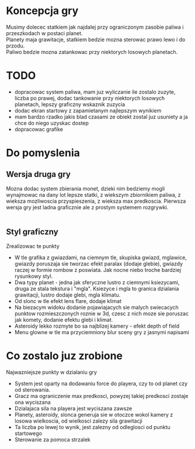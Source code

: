 # Koncepcja gry
Musimy dolecec statkiem jak najdalej przy ograniczonym zasobie paliwa i przeszkodach w postaci planet.<br>
Planety maja grawitacje, statkiem bedzie mozna sterowac prawo lewo i do przodu. <br>
Paliwo bedzie mozna zatankowac przy niektorych losowych planetach. <br>

# TODO
- dopracowac system paliwa, mam juz wyliczanie ile zostalo zuzyte, liczba po prawej, dodac tankowanie przy niektorych losowych planetach, lepszy graficzny wskaznik zuzycia
- dodac ekran startowy z zapamietanym najlepszym wynikiem
- mam bardzo rzadko jakis blad czasami ze obiekt zostal juz usuniety a ja chce do niego uzyskac dostep
- dopracowac grafike

# Do pomyslenia
## Wersja druga gry
Mozna dodac system zbierania monet, dzieki nim bedziemy mogli wynajmowac na dany lot lepsze statki, z wiekszym zbiornikiem paliwa, z wieksza mozliwoscia przyspieszenia, z wieksza max predkoscia. Pierwsza wersja gry jest ladna graficznie ale z prostym systemem rozgrywki. <br><br>

## Styl graficzny
Zrealizowac te punkty
- W tle grafika z gwiazdami, na ciemnym tle, skupiska gwiazd, mglawice, gwiazdy poruszaja sie tworzac efekt paralax (dodaje glebie), gwiazdy raczej w formie rombow z poswiata. Jak nocne niebo troche bardziej rysunkowy styl.
- Dwa typy planet - jedna jak sferyczne lustro z ciemnymi ksiezycami, druga ze stala tekstura i "mgla". Ksiezyce i mgla to granica dzialania grawitacji, lustro dodaje glebi, mgla klimatu.
- Od slonc w tle efekt lens flare, dodaje klimat
- Na biezacym widoku dodanie pojawiajacych sie malych swiecacych punktow rozmieszczonych roznie w 3d, czesc z nich moze sie poruszac jak komety, dodanie efektu glebi i klimat.
- Asteroidy lekko rozmyte bo sa najblizej kamery - efekt depth of field
- Menu glowne w tle ma przyciemniony blur sceny gry z jasnymi napisami

# Co zostalo juz zrobione
Najwazniejsze punkty w dzialaniu gry
- System jest oparty na dodawaniu force do playera, czy to od planet czy od sterowania.
- Gracz ma ograniczenie max predkosci, powyzej takiej predkosci zostaje ona wyciszana
- Dzialajaca sila na playera jest wyciszana zawsze
- Planety, asteroidy, slonca generuja sie w otoczce wokol kamery z losowa wielkoscia, od wielkosci zalezy sila grawitacji
- Ta liczba po lewej to wynik, jest zalezny od odleglosci od punktu startowego
- Sterowanie za pomoca strzalek